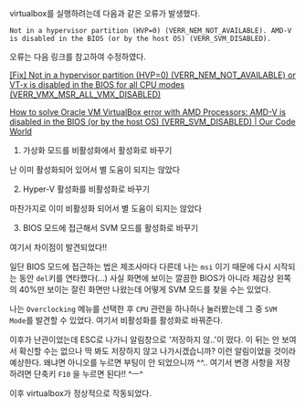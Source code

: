 virtualbox를 실행하려는데 다음과 같은 오류가 발생했다.

`Not in a hypervisor partition (HVP=0) (VERR_NEM_NOT_AVAILABLE). AMD-V is disabled in the BIOS (or by the host OS) (VERR_SVM_DISABLED).`



오류는 다음 링크를 참고하여 수정하였다.

[[Fix] Not in a hypervisor partition (HVP=0) (VERR_NEM_NOT_AVAILABLE) or VT-x is disabled in the BIOS for all CPU modes (VERR_VMX_MSR_ALL_VMX_DISABLED)](https://techsupportwhale.com/not-in-a-hypervisor-partition/)

[How to solve Oracle VM VirtualBox error with AMD Processors: AMD-V is disabled in the BIOS (or by the host OS) (VERR_SVM_DISABLED) | Our Code World](https://ourcodeworld.com/articles/read/1282/how-to-solve-oracle-vm-virtualbox-error-with-amd-processors-amd-v-is-disabled-in-the-bios-or-by-the-host-os-verr-svm-disabled)





1. 가상화 모드를 비활성화에서 활성화로 바꾸기

난 이미 활성화되어 있어서 별 도움이 되지는 않았다



2. Hyper-V 활성화를 비활성화로 바꾸기

마찬가지로 이미 비활성화 되어서 별 도움이 되지는 않았다



3. BIOS 모드에 접근해서 SVM 모드를 활성화로 바꾸기

여기서 차이점이 발견되었다!!

일단 BIOS 모드에 접근하는 법은 제조사마다 다른데 나는 `msi` 이기 때문에 다시 시작되는 동안 `del`키를 연타했다(...)  사실 화면에 보이는 깔끔한 BIOS가 아니라 체감상 왼쪽의 40%만 보이는 잘린 화면만 나왔는데 어떻게 SVM 모드를 찾을 수는 있었다.

나는 `Overclocking` 메뉴를 선택한 후 `CPU` 관련을 하나하나 눌러봤는데 그 중 `SVM Mode`를 발견할 수 있었다. 여기서 비활성화를 활성화로 바꿔준다.

이후가 난관이었는데 ESC로 나가니 알림창으로 '저장하지 않..'이 떴다. 이 뒤는 안 보여서 확신할 수는 없으나 딱 봐도 저장하지 않고 나가시겠습니까? 이런 알림이었을 것이라 예상한다. 왜냐면 아니오를 누르면 부팅이 안 되었으니까 ^^.. 여기서 변경 사항을 저장하려면 단축키 `F10` 을 누르면 된다!! ^ㅡ^



이후 virtualbox가 정상적으로 작동되었다.

